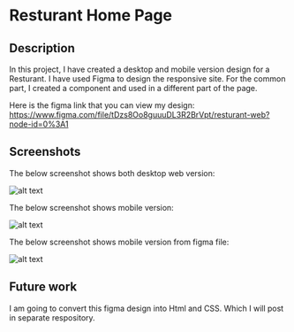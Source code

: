 # Resturant Home Page

## Description
In this project, I have created a desktop and mobile version design for a Resturant. 
I have used Figma to design the responsive site. For the common part, I created a component and used in a different part of the page.

Here is the figma link that you can view my design:
https://www.figma.com/file/tDzs8Oo8guuuDL3R2BrVpt/resturant-web?node-id=0%3A1

## Screenshots

The below screenshot shows both desktop web version:

![alt text](https://github.com/surjadevi/resturantdesign/blob/main/reshome.png)

The below screenshot shows mobile  version:

![alt text](https://github.com/surjadevi/resturantdesign/blob/main/resmobile.png)

The below screenshot shows mobile  version from figma file:

![alt text](https://github.com/surjadevi/resturantdesign/blob/main/resfigmobile.png)


## Future work
I am going to convert this figma design into Html and CSS. Which I will post in separate respository.
